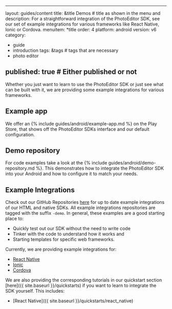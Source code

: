 [comment]: <> (-------------------------------------------------------------)
[comment]: <> (-------------------------------------------------------------)
[comment]: <> (-------This file is automatically generated by grovvy.-------)
[comment]: <> (---Do not modify this file -- YOUR CHANGES WILL BE ERASED!---)
[comment]: <> (-------------------------------------------------------------)
[comment]: <> (-------------------------------------------------------------)
---
layout: guides/content
title: &title Demos # title as shown in the menu and 
description: For a straightforward integration of the PhotoEditor SDK, see our set of example integrations for various frameworks like React Native, Ionic or Cordova.
menuitem: *title
order: 4
platform: android
version: v6
category: 
  - guide
  - introduction
tags: &tags # tags that are necessary
  - photo editor 

published: true # Either published or not 
---


Whether you just want to learn to use the PhotoEditor SDK or just see what can be built with it, we are providing some example integrations for various frameworks.

## Example app

We offer an {% include guides/android/example-app.md %} on the Play Store, that shows off the PhotoEditor SDKs interface and our default configuration.

## Demo repository
For code examples take a look at the {% include guides/android/demo-repository.md %}. This demonstrates how to integrate the PhotoEditor SDK into your Android and how to configure it to match your needs.

## Example Integrations

Check out our GitHub Repositories [here](https://github.com/imgly/) for up to date example integrations of our HTML and native SDKs. 
All example integrations repositories are tagged with the suffix `-demo`. In general, these examples are a good starting place to:

 * Quickly test out our SDK without the need to write code
 * Tinker with the code to understand how it works and
 * Starting templates for specific web frameworks.

 Currently, we are providing example integrations for:

  * [React Native](https://github.com/imgly/pesdk-react-native-demo) 
  * [Ionic](https://github.com/imgly/pesdk-ionic-demo)
  * [Cordova](https://github.com/imgly/pesdk-cordova-demo)

We are also providing the corresponding tutorials in our quickstart section [here]({{ site.baseurl }}/quickstarts) if you want to learn to integrate the SDK yourself. This includes:

  * [React Native]({{ site.baseurl }}/quickstarts/react_native)
